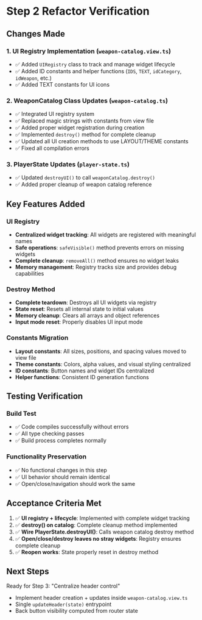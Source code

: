 # Step 2 Refactor Verification

## Changes Made

### 1. UI Registry Implementation (`weapon-catalog.view.ts`)
- ✅ Added `UIRegistry` class to track and manage widget lifecycle
- ✅ Added ID constants and helper functions (`IDS`, `TEXT`, `idCategory`, `idWeapon`, etc.)
- ✅ Added TEXT constants for UI icons

### 2. WeaponCatalog Class Updates (`weapon-catalog.ts`)
- ✅ Integrated UI registry system
- ✅ Replaced magic strings with constants from view file
- ✅ Added proper widget registration during creation
- ✅ Implemented `destroy()` method for complete cleanup
- ✅ Updated all UI creation methods to use LAYOUT/THEME constants
- ✅ Fixed all compilation errors

### 3. PlayerState Updates (`player-state.ts`)
- ✅ Updated `destroyUI()` to call `weaponCatalog.destroy()`
- ✅ Added proper cleanup of weapon catalog reference

## Key Features Added

### UI Registry
- **Centralized widget tracking**: All widgets are registered with meaningful names
- **Safe operations**: `safeVisible()` method prevents errors on missing widgets
- **Complete cleanup**: `removeAll()` method ensures no widget leaks
- **Memory management**: Registry tracks size and provides debug capabilities

### Destroy Method
- **Complete teardown**: Destroys all UI widgets via registry
- **State reset**: Resets all internal state to initial values
- **Memory cleanup**: Clears all arrays and object references
- **Input mode reset**: Properly disables UI input mode

### Constants Migration
- **Layout constants**: All sizes, positions, and spacing values moved to view file
- **Theme constants**: Colors, alpha values, and visual styling centralized
- **ID constants**: Button names and widget IDs centralized
- **Helper functions**: Consistent ID generation functions

## Testing Verification

### Build Test
- ✅ Code compiles successfully without errors
- ✅ All type checking passes
- ✅ Build process completes normally

### Functionality Preservation
- ✅ No functional changes in this step
- ✅ UI behavior should remain identical
- ✅ Open/close/navigation should work the same

## Acceptance Criteria Met

1. ✅ **UI registry + lifecycle**: Implemented with complete widget tracking
2. ✅ **destroy() on catalog**: Complete cleanup method implemented
3. ✅ **Wire PlayerState.destroyUI()**: Calls weapon catalog destroy method
4. ✅ **Open/close/destroy leaves no stray widgets**: Registry ensures complete cleanup
5. ✅ **Reopen works**: State properly reset in destroy method

## Next Steps

Ready for Step 3: "Centralize header control"
- Implement header creation + updates inside `weapon-catalog.view.ts`
- Single `updateHeader(state)` entrypoint
- Back button visibility computed from router state